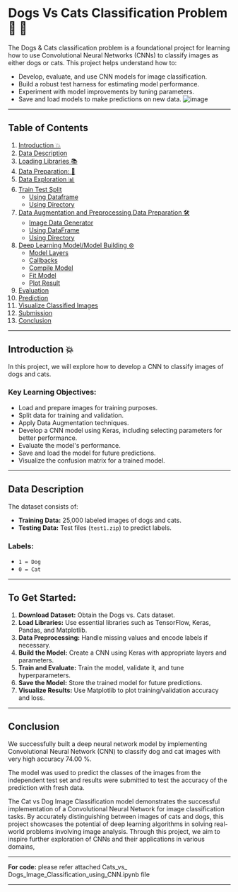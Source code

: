 # Dogs Vs Cats Classification Problem 📸 🚀

The Dogs & Cats classification problem is a foundational project for learning how to use Convolutional Neural Networks (CNNs) to classify images as either dogs or cats. This project helps understand how to:

- Develop, evaluate, and use CNN models for image classification.
- Build a robust test harness for estimating model performance.
- Experiment with model improvements by tuning parameters.
- Save and load models to make predictions on new data.
  ![image](https://github.com/user-attachments/assets/78db23ed-623b-4c69-92fc-65cf48ac73bb)

---

## Table of Contents
1. [Introduction 💥](#introduction-%f0%9f%92%a5)
2. [Data Description](#data-description)
3. [Loading Libraries 📚](#loading-libraries-%f0%9f%93%96)
4. [Data Preparation: 📁](#data-extraction-%f0%9f%93%81)
5. [Data Exploration 📊](#data-exploration-%f0%9f%93%8a)
6. [Train Test Split](#train-test-split)
   - [Using Dataframe](#using-dataframe)
   - [Using Directory](#using-directory)
8. [Data Augmentation and Preprocessing,Data Preparation 🛠](#data-preparation)
   - [Image Data Generator](#image-data-generator)
   - [Using DataFrame](#using-dataframe-1)
   - [Using Directory](#using-directory-1)
9. [Deep Learning Model/Model Building ⚙️](#deep-learning-model-%e2%9a%99%ef%b8%8f)
   - [Model Layers](#model-layers)
   - [Callbacks](#callbacks)
   - [Compile Model](#compile-model)
   - [Fit Model](#fit-model)
   - [Plot Result](#plot-result)
10. [Evaluation](#evaluation)
11. [Prediction](#prediction)
12. [Visualize Classified Images](#visualize-classified-images)
13. [Submission](#submission)
14. [Conclusion](#conclusion)

---

## Introduction 💥

In this project, we will explore how to develop a CNN to classify images of dogs and cats.

### Key Learning Objectives:
- Load and prepare images for training purposes.
- Split data for training and validation.
- Apply Data Augmentation techniques.
- Develop a CNN model using Keras, including selecting parameters for better performance.
- Evaluate the model's performance.
- Save and load the model for future predictions.
- Visualize the confusion matrix for a trained model.

---

## Data Description

The dataset consists of:
- **Training Data:** 25,000 labeled images of dogs and cats.
- **Testing Data:** Test files (`test1.zip`) to predict labels.

### Labels:
- `1 = Dog`
- `0 = Cat`

---

## To Get Started:
1. **Download Dataset:** Obtain the Dogs vs. Cats dataset.
2. **Load Libraries:** Use essential libraries such as TensorFlow, Keras, Pandas, and Matplotlib.
3. **Data Preprocessing:** Handle missing values and encode labels if necessary.
4. **Build the Model:** Create a CNN using Keras with appropriate layers and parameters.
5. **Train and Evaluate:** Train the model, validate it, and tune hyperparameters.
6. **Save the Model:** Store the trained model for future predictions.
7. **Visualize Results:** Use Matplotlib to plot training/validation accuracy and loss.

---

##  Conclusion
We successfully built a deep neural network model by implementing Convolutional Neural Network (CNN) to classify dog and cat images with very high accuracy 74.00 %.

The model was used to predict the classes of the images from the independent test set and results were submitted to test the accuracy of the prediction with fresh data.

The Cat vs Dog Image Classification model demonstrates the successful implementation of a Convolutional Neural Network for image classification tasks. By accurately distinguishing between images of cats and dogs, this project showcases the potential of deep learning algorithms in solving real-world problems involving image analysis. Through this project, we aim to inspire further exploration of CNNs and their applications in various domains,

---

 **For code:** please refer attached Cats_vs_ Dogs_Image_Classification_using_CNN.ipynb file
 
 ---
